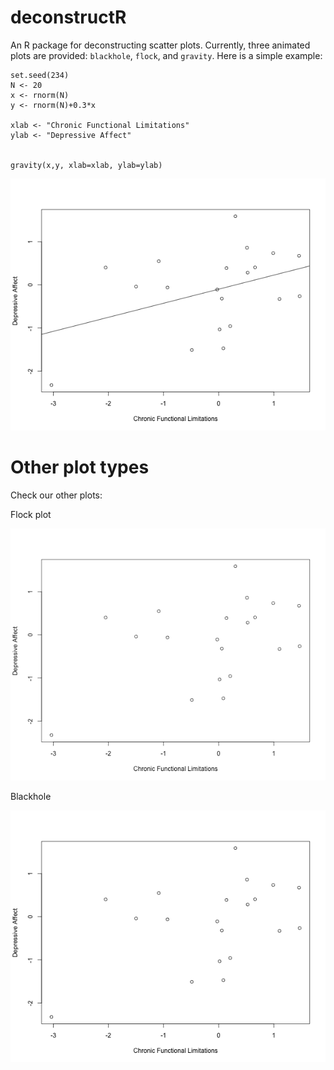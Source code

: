 # deconstructR

An R package for deconstructing scatter plots. Currently, three animated plots are provided: `blackhole`, `flock`, and `gravity`. Here is a simple example: 

```{r, eval=FALSE}
set.seed(234)
N <- 20
x <- rnorm(N)
y <- rnorm(N)+0.3*x

xlab <- "Chronic Functional Limitations"
ylab <- "Depressive Affect"


gravity(x,y, xlab=xlab, ylab=ylab)
```

![gravity](https://github.com/brandmaier/deconstructR/blob/master/inst/gravity.gif?raw=true)

# Other plot types

Check our other plots:

Flock plot

![flock](https://github.com/brandmaier/deconstructR/blob/master/inst/flock.gif?raw=true)

Blackhole

![flock](https://github.com/brandmaier/deconstructR/blob/master/inst/blackhole.gif?raw=true)